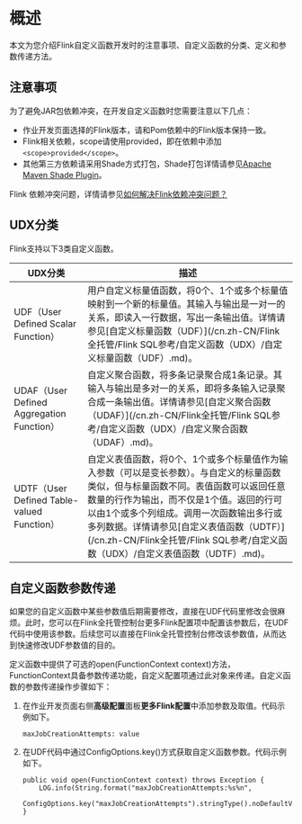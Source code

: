 # 概述

本文为您介绍Flink自定义函数开发时的注意事项、自定义函数的分类、定义和参数传递方法。

## 注意事项

为了避免JAR包依赖冲突，在开发自定义函数时您需要注意以下几点：

-   作业开发页面选择的Flink版本，请和Pom依赖中的Flink版本保持一致。
-   Flink相关依赖，scope请使用provided，即在依赖中添加`<scope>provided</scope>`。
-   其他第三方依赖请采用Shade方式打包，Shade打包详情请参见[Apache Maven Shade Plugin](https://maven.apache.org/plugins/maven-shade-plugin/index.html)。

Flink 依赖冲突问题，详情请参见[如何解决Flink依赖冲突问题？](/cn.zh-CN/Flink全托管/常见问题.md)

## UDX分类

Flink支持以下3类自定义函数。

|UDX分类|描述|
|-----|--|
|UDF（User Defined Scalar Function）|用户自定义标量值函数，将0个、1个或多个标量值映射到一个新的标量值。其输入与输出是一对一的关系，即读入一行数据，写出一条输出值。详情请参见[自定义标量函数（UDF）](/cn.zh-CN/Flink全托管/Flink SQL参考/自定义函数（UDX）/自定义标量函数（UDF）.md)。|
|UDAF（User Defined Aggregation Function）|自定义聚合函数，将多条记录聚合成1条记录。其输入与输出是多对一的关系，即将多条输入记录聚合成一条输出值。详情请参见[自定义聚合函数（UDAF）](/cn.zh-CN/Flink全托管/Flink SQL参考/自定义函数（UDX）/自定义聚合函数（UDAF）.md)。|
|UDTF（User Defined Table-valued Function）|自定义表值函数，将0个、1个或多个标量值作为输入参数（可以是变长参数）。与自定义的标量函数类似，但与标量函数不同。表值函数可以返回任意数量的行作为输出，而不仅是1个值。返回的行可以由1个或多个列组成。调用一次函数输出多行或多列数据。详情请参见[自定义表值函数（UDTF）](/cn.zh-CN/Flink全托管/Flink SQL参考/自定义函数（UDX）/自定义表值函数（UDTF）.md)。|

## 自定义函数参数传递

如果您的自定义函数中某些参数值后期需要修改，直接在UDF代码里修改会很麻烦。此时，您可以在Flink全托管控制台更多Flink配置项中配置该参数后，在UDF代码中使用该参数。后续您可以直接在Flink全托管控制台修改该参数值，从而达到快速修改UDF参数值的目的。

定义函数中提供了可选的open\(FunctionContext context\)方法，FunctionContext具备参数传递功能，自定义配置项通过此对象来传递。自定义函数的参数传递操作步骤如下：

1.  在作业开发页面右侧**高级配置**面板**更多Flink配置**中添加参数及取值。代码示例如下。

    ```
    maxJobCreationAttempts: value
    ```

2.  在UDF代码中通过ConfigOptions.key\(\)方式获取自定义函数参数。代码示例如下。

    ```
    public void open(FunctionContext context) throws Exception {
        LOG.info(String.format("maxJobCreationAttempts:%s%n",
        ConfigOptions.key("maxJobCreationAttempts").stringType().noDefaultValue()));
    }
    ```



